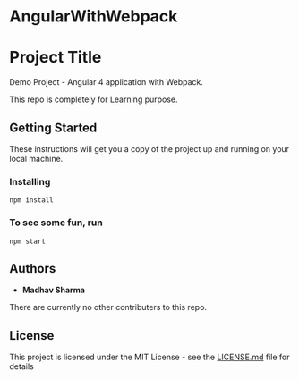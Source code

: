 # AngularWithWebpack
# Project Title
Demo Project - Angular 4 application with Webpack. 

This repo is completely for Learning purpose. 

## Getting Started

These instructions will get you a copy of the project up and running on your local machine.

### Installing

```
npm install
```
### To see some fun, run
```
npm start
```

## Authors

* **Madhav Sharma**

There are currently no other contributers to this repo.

## License

This project is licensed under the MIT License - see the [LICENSE.md](https://github.com/madhavsharmaagra/AngularWithWebpack/blob/master/LICENSE) file for details

